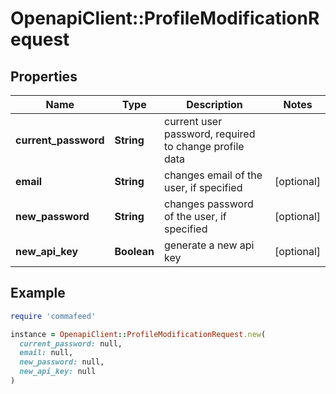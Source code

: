 # OpenapiClient::ProfileModificationRequest

## Properties

| Name | Type | Description | Notes |
| ---- | ---- | ----------- | ----- |
| **current_password** | **String** | current user password, required to change profile data |  |
| **email** | **String** | changes email of the user, if specified | [optional] |
| **new_password** | **String** | changes password of the user, if specified | [optional] |
| **new_api_key** | **Boolean** | generate a new api key | [optional] |

## Example

```ruby
require 'commafeed'

instance = OpenapiClient::ProfileModificationRequest.new(
  current_password: null,
  email: null,
  new_password: null,
  new_api_key: null
)
```

